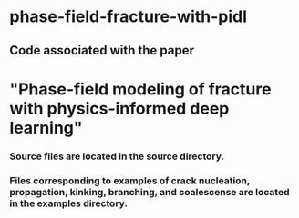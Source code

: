 # phase-field-fracture-with-pidl



## Code associated with the paper
# "Phase-field modeling of fracture with physics-informed deep learning"

### Source files are located in the source directory.
### Files corresponding to examples of crack nucleation, propagation, kinking, branching, and coalescense are located in the examples directory.